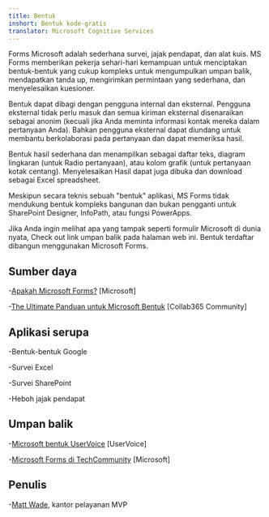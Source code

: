 ```yaml
---
title: Bentuk
inshort: Bentuk kode-gratis
translator: Microsoft Cognitive Services
---
```


Forms Microsoft adalah sederhana survei, jajak pendapat, dan alat kuis. MS Forms memberikan
pekerja sehari-hari kemampuan untuk menciptakan bentuk-bentuk yang cukup kompleks untuk
mengumpulkan umpan balik, mendapatkan tanda up, mengirimkan permintaan yang sederhana, dan
menyelesaikan kuesioner.

Bentuk dapat dibagi dengan pengguna internal dan eksternal. Pengguna eksternal
tidak perlu masuk dan semua kiriman eksternal disenaraikan sebagai anonim
(kecuali jika Anda meminta informasi kontak mereka dalam pertanyaan Anda).
Bahkan pengguna eksternal dapat diundang untuk membantu berkolaborasi pada pertanyaan dan
dapat memeriksa hasil.

Bentuk hasil sederhana dan menampilkan sebagai daftar teks, diagram lingkaran (untuk
Radio pertanyaan), atau kolom grafik (untuk pertanyaan kotak centang). Menyelesaikan
Hasil dapat juga dibuka dan download sebagai Excel spreadsheet.

Meskipun secara teknis sebuah "bentuk" aplikasi, MS Forms tidak mendukung
bentuk kompleks bangunan dan bukan pengganti untuk SharePoint Designer,
InfoPath, atau fungsi PowerApps.

Jika Anda ingin melihat apa yang tampak seperti formulir Microsoft di dunia nyata,
Check out link umpan balik pada halaman web ini. Bentuk terdaftar dibangun
menggunakan Microsoft Forms.

Sumber daya
---------

-[Apakah Microsoft Forms?](https://support.office.com/en-us/forms)
    \[Microsoft\]

-[The Ultimate Panduan untuk Microsoft
    Bentuk](https://collab365.community/ultimate-guide-microsoft-forms/)
    \[Collab365 Community\]

Aplikasi serupa
------------

-Bentuk-bentuk Google

-Survei Excel

-Survei SharePoint

-Heboh jajak pendapat

Umpan balik
---------

-[Microsoft bentuk UserVoice](https://microsoftforms.uservoice.com/forums/386451-welcome-to-microsoft-forms-suggestion-box)
    \[UserVoice\]

-[Microsoft Forms di TechCommunity](https://techcommunity.microsoft.com/t5/Microsoft-Forms/ct-p/MicrosoftForms)
    \[Microsoft\]

Penulis
---------

-[Matt Wade](https://www.linkedin.com/in/thatmattwade/), kantor pelayanan MVP



